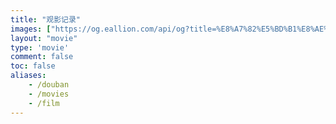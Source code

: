 ```yaml
---
title: "观影记录"
images: ["https://og.eallion.com/api/og?title=%E8%A7%82%E5%BD%B1%E8%AE%B0%E5%BD%95"]
layout: "movie"
type: 'movie'
comment: false
toc: false
aliases:
    - /douban
    - /movies
    - /film
---
```

